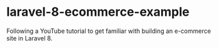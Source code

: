 # laravel-8-ecommerce-example

Following a YouTube tutorial to get familiar with building an e-commerce site in Laravel 8.  
